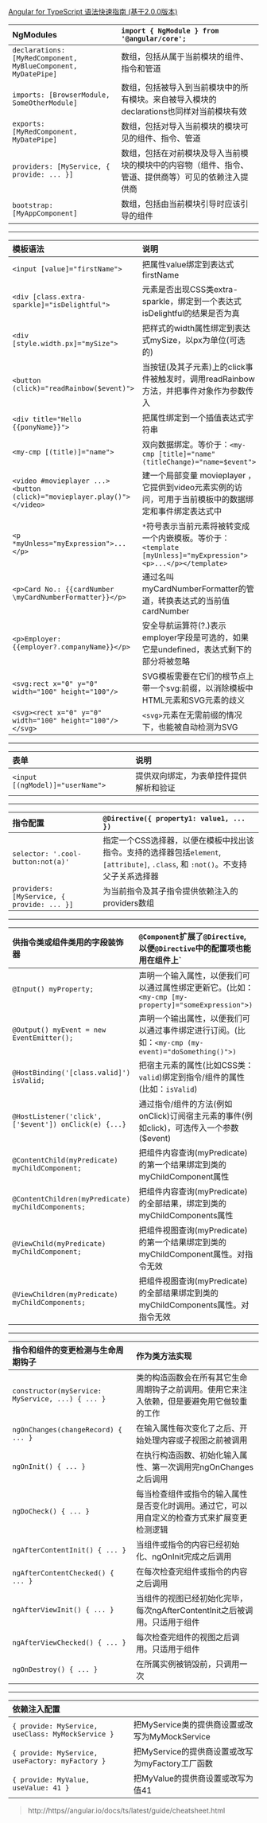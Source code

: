 [Angular for TypeScript 语法快速指南 (基于2.0.0版本)](http://blog.csdn.net/shenlei19911210/article/details/53171370)

| NgModules | `import { NgModule } from '@angular/core';` |
| :------------- | :------------- |
|`declarations: [MyRedComponent, MyBlueComponent, MyDatePipe]`|数组，包括从属于当前模块的组件、指令和管道|
|`imports: [BrowserModule, SomeOtherModule]`|数组，包括被导入到当前模块中的所有模块。来自被导入模块的declarations也同样对当前模块有效|
|`exports: [MyRedComponent, MyDatePipe]`|数组，包括对导入当前模块的模块可见的组件、指令、管道|
|`providers: [MyService, { provide: ... }]`|数组，包括在对前模块及导入当前模块的模块中的内容物（组件、指令、管道、提供商等）可见的依赖注入提供商|
|`bootstrap: [MyAppComponent]`|数组，包括由当前模块引导时应该引导的组件|

---

| 模板语法| 说明 |
| :------------- | :------------- |
|`<input [value]="firstName">`|把属性value绑定到表达式firstName|
|`<div [class.extra-sparkle]="isDelightful">`|元素是否出现CSS类extra-sparkle，绑定到一个表达式isDelightful的结果是否为真|
|`<div [style.width.px]="mySize">`|把样式的width属性绑定到表达式mySize，以px为单位(可选的)|
|`<button (click)="readRainbow($event)">`|当按钮(及其子元素)上的click事件被触发时，调用readRainbow方法，并把事件对象作为参数传入|
|`<div title="Hello {{ponyName}}">`|把属性绑定到一个插值表达式字符串|
|`<my-cmp [(title)]="name">`|双向数据绑定。等价于：`<my-cmp [title]="name" (titleChange)="name=$event">`|
|`<video #movieplayer ...> <button (click)="movieplayer.play()"> </video>`|建一个局部变量 movieplayer ，它提供到video元素实例的访问，可用于当前模板中的数据绑定和事件绑定表达式中|
|`<p *myUnless="myExpression">...</p>`|`*`符号表示当前元素将被转变成一个内嵌模板。等价于： `<template [myUnless]="myExpression"><p>...</p></template>`|
|`<p>Card No.: {{cardNumber \myCardNumberFormatter}}</p>`|通过名叫myCardNumberFormatter的管道，转换表达式的当前值cardNumber|
|`<p>Employer: {{employer?.companyName}}</p>`|安全导航运算符(?.)表示employer字段是可选的，如果它是undefined，表达式剩下的部分将被忽略|
|`<svg:rect x="0" y="0" width="100" height="100"/>`|SVG模板需要在它们的根节点上带一个svg:前缀，以消除模板中HTML元素和SVG元素的歧义|
|`<svg><rect x="0" y="0" width="100" height="100"/></svg>`|`<svg>`元素在无需前缀的情况下，也能被自动检测为SVG|

---

|表单| 说明 |
| :------------- | :------------- |
| `<input [(ngModel)]="userName">` | 提供双向绑定，为表单控件提供解析和验证|

---

|指令配置| `@Directive({ property1: value1, ... })` |
| :------------- | :------------- |
| `selector: '.cool-button:not(a)'` | 指定一个CSS选择器，以便在模板中找出该指令。支持的选择器包括`element`, `[attribute]`, `.class`, 和 `:not()`。不支持父子关系选择器|
|`providers: [MyService, { provide: ... }]`|为当前指令及其子指令提供依赖注入的providers数组|

---

|供指令类或组件类用的字段装饰器 |`@Component`扩展了`@Directive`, 以便`@Directive`中的配置项也能用在组件上`|
| :------------- | :------------- |
|`@Input() myProperty;`|声明一个输入属性，以便我们可以通过属性绑定更新它。(比如：`<my-cmp [my-property]="someExpression">)`|
|`@Output() myEvent = new EventEmitter();`|声明一个输出属性，以便我们可以通过事件绑定进行订阅。(比如：`<my-cmp (my-event)="doSomething()">)`|
|`@HostBinding('[class.valid]') isValid;`|把宿主元素的属性(比如CSS类：`valid`)绑定到指令/组件的属性(比如：`isValid`)|
|`@HostListener('click', ['$event']) onClick(e) {...}`|通过指令/组件的方法(例如onClick)订阅宿主元素的事件(例如click)，可选传入一个参数($event)|
|`@ContentChild(myPredicate) myChildComponent;`|把组件内容查询(myPredicate)的第一个结果绑定到类的myChildComponent属性|
|`@ContentChildren(myPredicate) myChildComponents;`|把组件内容查询(myPredicate)的全部结果，绑定到类的myChildComponents属性|
|`@ViewChild(myPredicate) myChildComponent;`|把组件视图查询(myPredicate)的第一个结果绑定到类的myChildComponent属性。对指令无效|
|`@ViewChildren(myPredicate) myChildComponents;`|把组件视图查询(myPredicate)的全部结果绑定到类的myChildComponents属性。对指令无效|

---

|指令和组件的变更检测与生命周期钩子| 作为类方法实现|
| :------------- | :------------- |
|`constructor(myService: MyService, ...) { ... }`|类的构造函数会在所有其它生命周期钩子之前调用。使用它来注入依赖，但是要避免用它做较重的工作|
|`ngOnChanges(changeRecord) { ... }`|在输入属性每次变化了之后、开始处理内容或子视图之前被调用|
|`ngOnInit() { ... }`|在执行构造函数、初始化输入属性、第一次调用完ngOnChanges之后调用|
|`ngDoCheck() { ... }`|每当检查组件或指令的输入属性是否变化时调用。通过它，可以用自定义的检查方式来扩展变更检测逻辑|
|`ngAfterContentInit() { ... }`|当组件或指令的内容已经初始化、ngOnInit完成之后调用|
|`ngAfterContentChecked() { ... }`|在每次检查完组件或指令的内容之后调用|
|`ngAfterViewInit() { ... }`|当组件的视图已经初始化完毕，每次ngAfterContentInit之后被调用。只适用于组件|
|`ngAfterViewChecked() { ... }`|每次检查完组件的视图之后调用。只适用于组件|
|`ngOnDestroy() { ... }`|在所属实例被销毁前，只调用一次|

---

|依赖注入配置| |
| :------------- | :------------- |
|`{ provide: MyService, useClass: MyMockService }`|把MyService类的提供商设置或改写为MyMockService|
|`{ provide: MyService, useFactory: myFactory }`|把MyService的提供商设置或改写为myFactory工厂函数|
|`{ provide: MyValue, useValue: 41 }`|把MyValue的提供商设置或改写为值41|

> http://https//angular.io/docs/ts/latest/guide/cheatsheet.html

